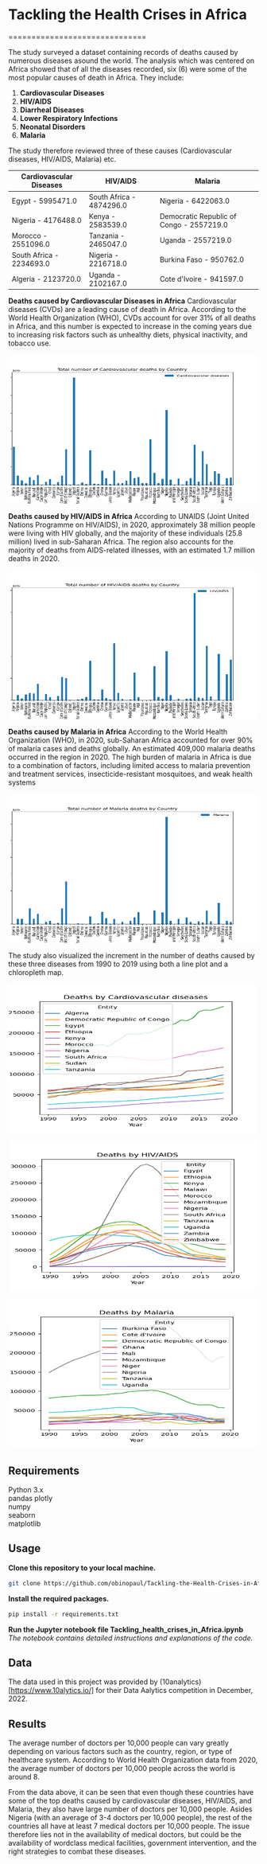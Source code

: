 # Tackling the Health Crises in Africa
==============================
                                                                    
The study surveyed a dataset containing records of deaths caused by numerous diseases asound the world. The analysis which was centered on Africa showed that of all the diseases recorded, six (6) were some of the most popular causes of death in Africa. They include:

1. **Cardiovascular Diseases**
2. **HIV/AIDS**
3. **Diarrheal Diseases**
4. **Lower Respiratory Infections**
5. **Neonatal Disorders**
6. **Malaria**

The study therefore reviewed three of these causes (Cardiovascular diseases, HIV/AIDS, Malaria) etc. 

|Cardiovascular Diseases|HIV/AIDS|Malaria|
|---------|---------|---------|
|Egypt - 5995471.0|South Africa	- 4874296.0|Nigeria	- 6422063.0|
|Nigeria - 4176488.0|Kenya -	2583539.0|Democratic Republic of Congo	- 2557219.0|
|Morocco - 2551096.0|Tanzania	- 2465047.0|Uganda	- 2557219.0|
|South Africa - 2234693.0|Nigeria	- 2216718.0|Burkina Faso -	950762.0|
|Algeria - 2123720.0|Uganda	- 2102167.0|Cote d'Ivoire	- 941597.0|

**Deaths caused by Cardiovascular Diseases in Africa**
Cardiovascular diseases (CVDs) are a leading cause of death in Africa. According to the World Health Organization (WHO), CVDs account for over 31% of all deaths in Africa, and this number is expected to increase in the coming years due to increasing risk factors such as unhealthy diets, physical inactivity, and tobacco use.

<p align="center">
  <img src="Images/Cardiovascular_diseases_by_country.png" alt="Alt text" width="500" height="300">
</p>

**Deaths caused by HIV/AIDS in Africa**
 According to UNAIDS (Joint United Nations Programme on HIV/AIDS), in 2020, approximately 38 million people were living with HIV globally, and the majority of these individuals (25.8 million) lived in sub-Saharan Africa. The region also accounts for the majority of deaths from AIDS-related illnesses, with an estimated 1.7 million deaths in 2020.

<p align="center">
  <img src="Images/HIV_AIDS_by_country.png" alt="Alt text" width="500" height="300">
</p>

**Deaths caused by Malaria in Africa**
According to the World Health Organization (WHO), in 2020, sub-Saharan Africa accounted for over 90% of malaria cases and deaths globally. An estimated 409,000 malaria deaths occurred in the region in 2020. The high burden of malaria in Africa is due to a combination of factors, including limited access to malaria prevention and treatment services, insecticide-resistant mosquitoes, and weak health systems

<p align="center">
  <img src="Images/Malaria_by_country.png" alt="Alt text" width="500" height="300">
</p>

The study also visualized the increment in the number of deaths caused by these three diseases from 1990 to 2019 using both a line plot and a chloropleth map. 

<p align="left">
  <img src="Images/Top_countries_dying_from_Cardiovascular_diseases.png" alt="Alt text" width="500" height="300">
</p>

<p align="right">
  <img src="Images/Top_countries_dying_from_HIV_AIDS.png" alt="Alt text" width="500" height="300">
</p>

<p align="center">
  <img src="Images/Top_countries_dying_from_Malaria.png" alt="Alt text" width="500" height="300">
</p>


## Requirements                                      
Python 3.x                                                        
pandas
plotly                             
numpy                                                              
seaborn               
matplotlib                        

## Usage                                   
**Clone this repository to your local machine.**                                            
```bash     
git clone https://github.com/obinopaul/Tackling-the-Health-Crises-in-Africa.git                                     
```      

**Install the required packages.**                                                        
```bash    
pip install -r requirements.txt                         
```    
    
**Run the Jupyter notebook file Tackling_health_crises_in_Africa.ipynb**             
*The notebook contains detailed instructions and explanations of the code.*                             

## Data
The data used in this project was provided by (10analytics)[https://www.10alytics.io/] for their Data Aalytics competition in December, 2022.

## Results                                                                 
The average number of doctors per 10,000 people can vary greatly depending on various factors such as the country, region, or type of healthcare system. According to World Health Organization data from 2020, the average number of doctors per 10,000 people across the world is around 8.

From the data above, it can be seen that even though these countries have some of the top deaths caused by cardiovascular diseases, HIV/AIDS, and Malaria, they also have large number of doctors per 10,000 people. Asides Nigeria (with an average of 3-4 doctors per 10,000 people), the rest of the countries all have at least 7 medical doctors per 10,000 people. The issue therefore lies not in the availability of medical doctors, but could be the availability of wordclass medical facilities, government intervention, and the right strategies to combat these diseases.
                        
